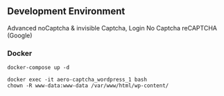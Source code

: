## Development Environment

Advanced noCaptcha & invisible Captcha, Login No Captcha reCAPTCHA (Google)

### Docker

```
docker-compose up -d

docker exec -it aero-captcha_wordpress_1 bash
chown -R www-data:www-data /var/www/html/wp-content/
```